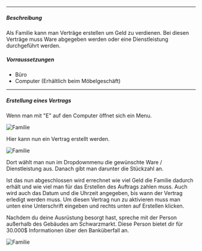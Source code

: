 -------------------------------

##### Beschreibung
Als Familie kann man Verträge erstellen um Geld zu verdienen. Bei diesen Verträge muss Ware abgegeben werden oder eine Dienstleistung durchgeführt werden.

##### Vorraussetzungen
- Büro
- Computer (Erhältlich beim Möbelgeschäft)

-------------------------------

##### Erstellung eines Vertrags

Wenn man mit "E" auf den Computer öffnet sich ein Menu.

![Familie](../../assets/images/family/contracts/creation/menu.PNG)

Hier kann nun ein Vertrag erstellt werden.

![Familie](../../assets/images/family/contracts/creation/creation.PNG)

Dort wählt man nun im Dropdownmenu die gewünschte Ware / Dienstleistung aus.
Danach gibt man darunter die Stückzahl an.

Ist das nun abgeschlossen wird errechnet wie viel Geld die Familie dadurch erhält und wie viel man für das Erstellen des Auftrags zahlen muss.
Auch wird auch das Datum und die Uhrzeit angegeben, bis wann der Vertrag erledigt werden muss.
Um diesen Vertrag nun zu aktivieren muss man unten eine Unterschrift eingeben und rechts unten auf Erstellen klicken.

Nachdem du deine Ausrüstung besorgt hast, spreche mit der Person außerhalb des Gebäudes am Schwarzmarkt. Diese Person bietet dir für 30.000$ Informationen über den Banküberfall an.

![Familie](../../assets/images/family/contracts/creation/creation_done.PNG)

